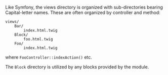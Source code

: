 Like Symfony, the views directory is organized with sub-directories bearing Capital-letter names. These are often
organized by controller and method:

```
views/
    Bar/
        index.html.twig
    Block/
        foo.html.twig
    Foo/
        index.html.twig
```

where `FooController::indexAction()` etc.

The `Block` directory is utilized by any blocks provided by the module.